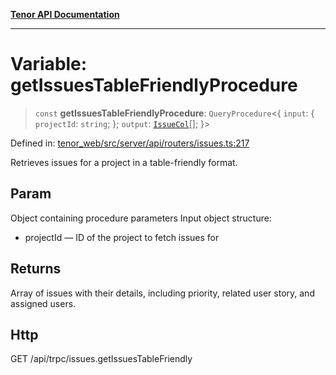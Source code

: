 [**Tenor API Documentation**](../../README.md)

***

# Variable: getIssuesTableFriendlyProcedure

> `const` **getIssuesTableFriendlyProcedure**: `QueryProcedure`\<\{ `input`: \{ `projectId`: `string`; \}; `output`: [`IssueCol`](../interfaces/IssueCol.md)[]; \}\>

Defined in: [tenor\_web/src/server/api/routers/issues.ts:217](https://github.com/Apantli/Tenor/blob/b33873959b5093fc3e3d66ac4f230a78a6395bbd/tenor_web/src/server/api/routers/issues.ts#L217)

Retrieves issues for a project in a table-friendly format.

## Param

Object containing procedure parameters
Input object structure:
- projectId — ID of the project to fetch issues for

## Returns

Array of issues with their details, including priority, related user story, and assigned users.

## Http

GET /api/trpc/issues.getIssuesTableFriendly
